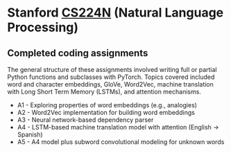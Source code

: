 # Stanford [CS224N](https://web.stanford.edu/class/archive/cs/cs224n/cs224n.1194/) (Natural Language Processing)

## Completed coding assignments

The general structure of these assignments involved writing full or partial Python functions and subclasses with PyTorch. Topics covered included word and character embeddings, GloVe, Word2Vec, machine translation with Long Short Term Memory (LSTMs), and attention mechanisms.

* A1 - Exploring properties of word embeddings (e.g., analogies)
* A2 - Word2Vec implementation for building word embeddings
* A3 - Neural network-based dependency parser
* A4 - LSTM-based machine translation model with attention (English -> Spanish)
* A5 - A4 model plus subword convolutional modeling for unknown words
